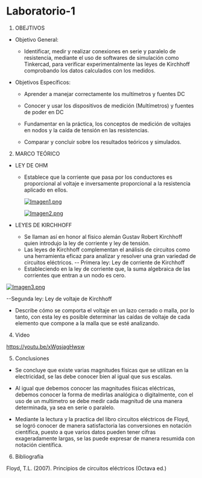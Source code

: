 # Laboratorio-1
1. OBEJTIVOS

  * Objetivo General:
    
    - Identificar, medir y realizar conexiones en serie y paralelo de resistencia, mediante el uso de softwares de simulación como Tinkercad, para verificar experimentalmente las leyes de Kirchhoff comprobando los datos calculados con los medidos.
    
  * Objetivos Específicos:

    - Aprender a manejar correctamente los multímetros y fuentes DC

    - Conocer y usar los dispositivos de medición (Multímetros) y fuentes de poder en DC 
    
    - Fundamentar en la práctica, los conceptos de medición de voltajes en nodos y la caída de tensión en las resistencias. 

    - Comparar y concluir sobre los resultados teóricos y simulados.
    
2. MARCO TEÓRICO

  - LEY DE OHM
  
    -	Establece que la corriente que pasa por los conductores es proporcional al voltaje e inversamente proporcional a la resistencia aplicado en ellos.

        [![Imagen1.png](https://i.postimg.cc/v8VPdD4F/Imagen1.png)](https://postimg.cc/4nXv6fvB)

        [![Imagen2.png](https://i.postimg.cc/qqsX6hKN/Imagen2.png)](https://postimg.cc/0KNJLNcv)
  
   
  - LEYES DE KIRCHHOFF
     -	Se llaman así en honor al físico alemán Gustav Robert Kirchhoff quien introdujo la ley de corriente y ley de tensión.
     -	Las leyes de Kirchhoff complementan el análisis de circuitos como una herramienta eficaz para analizar y resolver una gran variedad de circuitos eléctricos.
-- Primera ley: Ley de corriente de Kirchhoff
     -	Estableciendo en la ley de corriente que, la suma algebraica de las corrientes que entran a un nodo es cero.
     
   [![Imagen3.png](https://i.postimg.cc/9Fxw8YcW/Imagen3.png)](https://postimg.cc/crnJ6YKj)
   
 --Segunda ley: Ley de voltaje de Kirchhoff
-	Describe cómo se comporta el voltaje en un lazo cerrado o malla, por lo tanto, con esta ley es posible determinar las caídas de voltaje de cada elemento que compone a la malla que se esté analizando.


   
4. Video

https://youtu.be/xWgsjagHwsw

5. Conclusiones

 - Se concluye que existe varias magnitudes físicas que se utilizan en la electricidad, se las debe conocer bien al igual que sus escalas.

 - Al igual que debemos conocer las magnitudes físicas eléctricas, debemos conocer la forma de medirlas analógica o digitalmente, con el uso de un multimetro se debe medir cada magnitud de una manera determinada, ya sea en serie o paralelo.
 
 - Mediante la lectura y la practica del libro circuitos eléctricos de Floyd, se logró conocer de manera satisfactoria las conversiones en notación científica, puesto a que varios datos pueden tener cifras exageradamente largas, se las puede expresar de manera resumida con notación científica.


6. Bibliografía
 
 Floyd, T.L. (2007). Principios de circuitos eléctricos (Octava ed.)
